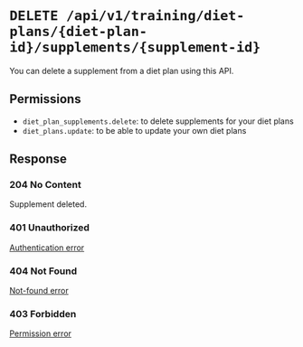 # `DELETE /api/v1/training/diet-plans/{diet-plan-id}/supplements/{supplement-id}`
You can delete a supplement from a diet plan using this API.


## Permissions

- `diet_plan_supplements.delete`: to delete supplements for your diet plans
- `diet_plans.update`: to be able to update your own diet plans

## Response

### 204 No Content
Supplement deleted.

### 401 Unauthorized
[Authentication error](../../../_globals/authentication-errors.md)

### 404 Not Found
[Not-found error](../../../_globals/not-found-errors.md)

### 403 Forbidden
[Permission error](../../../_globals/permission-errors.md)
